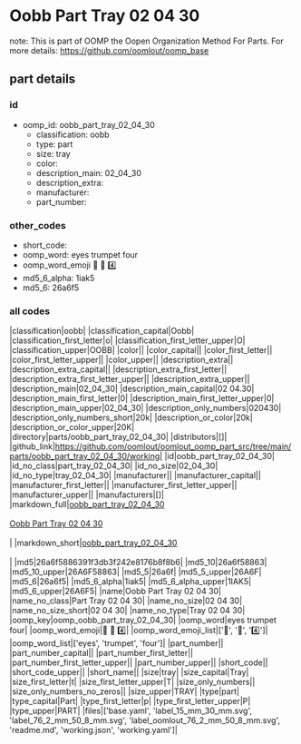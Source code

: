 # Oobb Part Tray 02 04 30  

note: This is part of OOMP the Oopen Organization Method For Parts. For more details: https://github.com/oomlout/oomp_base

##  part details





### id
* oomp_id: oobb_part_tray_02_04_30
  * classification: oobb
  * type: part
  * size: tray
  * color: 
  * description_main: 02_04_30
  * description_extra: 
  * manufacturer: 
  * part_number: 

### other_codes
* short_code: 
* oomp_word: eyes trumpet four
* oomp_word_emoji :eyes: :trumpet: :four:
* md5_6_alpha: 1iak5
* md5_6: 26a6f5

### all codes 
|classification|oobb|
|classification_capital|Oobb|
|classification_first_letter|o|
|classification_first_letter_upper|O|
|classification_upper|OOBB|
|color||
|color_capital||
|color_first_letter||
|color_first_letter_upper||
|color_upper||
|description_extra||
|description_extra_capital||
|description_extra_first_letter||
|description_extra_first_letter_upper||
|description_extra_upper||
|description_main|02_04_30|
|description_main_capital|02 04.30|
|description_main_first_letter|0|
|description_main_first_letter_upper|0|
|description_main_upper|02_04_30|
|description_only_numbers|020430|
|description_only_numbers_short|20k|
|description_or_color|20k|
|description_or_color_upper|20K|
|directory|parts/oobb_part_tray_02_04_30|
|distributors|[]|
|github_link|https://github.com/oomlout/oomlout_oomp_part_src/tree/main/parts/oobb_part_tray_02_04_30/working|
|id|oobb_part_tray_02_04_30|
|id_no_class|part_tray_02_04_30|
|id_no_size|02_04_30|
|id_no_type|tray_02_04_30|
|manufacturer||
|manufacturer_capital||
|manufacturer_first_letter||
|manufacturer_first_letter_upper||
|manufacturer_upper||
|manufacturers|[]|
|markdown_full|[oobb_part_tray_02_04_30](https://github.com/oomlout/oomlout_oomp_part_src/tree/main/parts/oobb_part_tray_02_04_30/working)<br>[](https://github.com/oomlout/oomlout_oomp_part_src/tree/main/parts/oobb_part_tray_02_04_30/working)<br>[Oobb Part Tray 02 04 30](https://github.com/oomlout/oomlout_oomp_part_src/tree/main/parts/oobb_part_tray_02_04_30/working)<br><br>|
|markdown_short|[oobb_part_tray_02_04_30](https://github.com/oomlout/oomlout_oomp_part_src/tree/main/parts/oobb_part_tray_02_04_30/working)<br><br>|
|md5|26a6f5886391f3db3f242e8176b8f8b6|
|md5_10|26a6f58863|
|md5_10_upper|26A6F58863|
|md5_5|26a6f|
|md5_5_upper|26A6F|
|md5_6|26a6f5|
|md5_6_alpha|1iak5|
|md5_6_alpha_upper|1IAK5|
|md5_6_upper|26A6F5|
|name|Oobb Part Tray 02 04 30|
|name_no_class|Part Tray 02 04 30|
|name_no_size|02 04 30|
|name_no_size_short|02 04 30|
|name_no_type|Tray 02 04 30|
|oomp_key|oomp_oobb_part_tray_02_04_30|
|oomp_word|eyes trumpet four|
|oomp_word_emoji|:eyes: :trumpet: :four:|
|oomp_word_emoji_list|[':eyes:', ':trumpet:', ':four:']|
|oomp_word_list|['eyes', 'trumpet', 'four']|
|part_number||
|part_number_capital||
|part_number_first_letter||
|part_number_first_letter_upper||
|part_number_upper||
|short_code||
|short_code_upper||
|short_name||
|size|tray|
|size_capital|Tray|
|size_first_letter|t|
|size_first_letter_upper|T|
|size_only_numbers||
|size_only_numbers_no_zeros||
|size_upper|TRAY|
|type|part|
|type_capital|Part|
|type_first_letter|p|
|type_first_letter_upper|P|
|type_upper|PART|
|files|['base.yaml', 'label_15_mm_30_mm.svg', 'label_76_2_mm_50_8_mm.svg', 'label_oomlout_76_2_mm_50_8_mm.svg', 'readme.md', 'working.json', 'working.yaml']|
